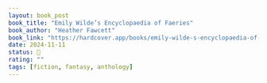 ```yaml
---
layout: book_post
book_title: "Emily Wilde’s Encyclopaedia of Faeries"
book_author: "Heather Fawcett"
book_link: "https://hardcover.app/books/emily-wilde-s-encyclopaedia-of-faeries"
date: 2024-11-11
status: 📖
rating: ""
tags: [fiction, fantasy, anthology]
---
```

